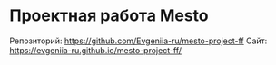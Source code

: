 # Проектная работа Mesto
Репозиторий: 
https://github.com/Evgeniia-ru/mesto-project-ff 
Сайт: 
https://evgeniia-ru.github.io/mesto-project-ff/
